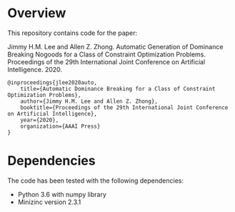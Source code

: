 # Overview
This repository contains code for the paper:

Jimmy H.M. Lee and Allen Z. Zhong. Automatic Generation of Dominance Breaking Nogoods for a Class of Constraint Optimization Problems. Proceedings of the 29th International Joint Conference on Artificial Intelligence. 2020.
```
@inproceedings{jlee2020auto,
	title={Automatic Dominance Breaking for a Class of Constraint Optimization Problems},
	author={Jimmy H.M. Lee and Allen Z. Zhong},
	booktitle={Proceedings of the 29th International Joint Conference on Artificial Intelligence},
	year={2020},
	organization={AAAI Press}
}
```

# Dependencies
The code has been tested with the following dependencies: 
* Python 3.6 with numpy library
* Minizinc version 2.3.1